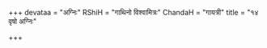 +++
devataa = "अग्निः"
RShiH = "गाथिनो विश्वामित्रः"
ChandaH = "गायत्री"
title = "१४ वृषो अग्निः"

+++
